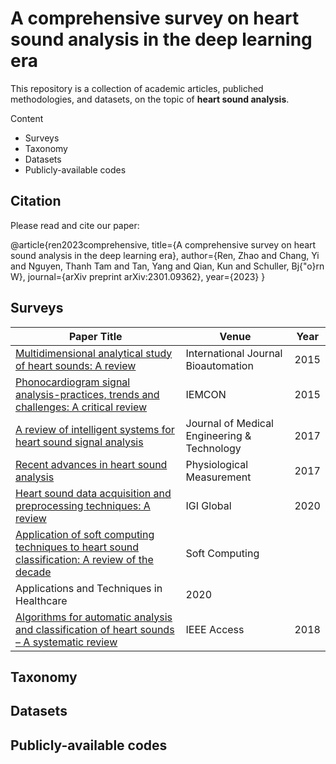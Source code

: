 # A comprehensive survey on heart sound analysis in the deep learning era

This repository is a collection of academic articles, publiched methodologies, and datasets, on the topic of **heart sound analysis**.

Content
- Surveys
- Taxonomy
- Datasets
- Publicly-available codes

## Citation
Please read and cite our paper:

@article{ren2023comprehensive,
  title={A comprehensive survey on heart sound analysis in the deep learning era},
  author={Ren, Zhao and Chang, Yi and Nguyen, Thanh Tam and Tan, Yang and Qian, Kun and Schuller, Bj{\"o}rn W},
  journal={arXiv preprint arXiv:2301.09362},
  year={2023}
}

## Surveys
| Paper Title | Venue | Year |
|----------|----------|----------|
|[Multidimensional analytical study of heart sounds: A review](https://biomed.bas.bg/bioautomation/2015/vol_19.3/files/19.3_07.pdf)|International Journal Bioautomation|2015|
|[Phonocardiogram signal analysis-practices, trends and challenges: A critical review](https://ieeexplore.ieee.org/abstract/document/7344426) | IEMCON|2015 |
|[A review of intelligent systems for heart sound signal analysis](https://www.tandfonline.com/doi/abs/10.1080/03091902.2017.1382584) |Journal of Medical Engineering & Technology |2017 |
|[Recent advances in heart sound analysis](https://iopscience.iop.org/article/10.1088/1361-6579/aa7ec8/meta) |Physiological Measurement |2017 |
|[Heart sound data acquisition and preprocessing techniques: A review](https://www.igi-global.com/chapter/heart-sound-data-acquisition-and-preprocessing-techniques/251149) |IGI Global |2020 |
|[Application of soft computing techniques to heart sound classification: A review of the decade](https://www.taylorfrancis.com/chapters/edit/10.1201/9781003003496-7/application-soft-computing-techniques-heart-sound-classification-babita-majhi-aarti-kashyap) |Soft Computing
Applications and Techniques in Healthcare |2020 |
|[Algorithms for automatic analysis and classification of heart sounds – A systematic review](https://ieeexplore.ieee.org/abstract/document/8586788) |IEEE Access |2018 |


## Taxonomy

## Datasets

## Publicly-available codes


